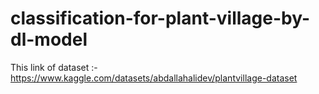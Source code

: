 # classification-for-plant-village-by-dl-model

This link of dataset :-
https://www.kaggle.com/datasets/abdallahalidev/plantvillage-dataset
